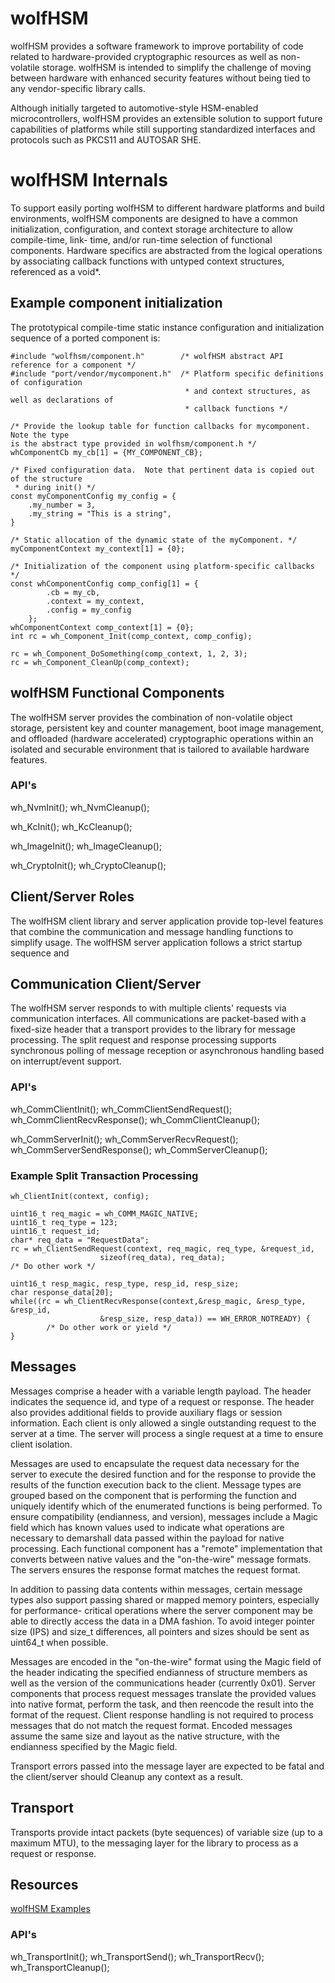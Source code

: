 # wolfHSM
wolfHSM provides a software framework to improve portability of code related to
hardware-provided cryptographic resources as well as non-volatile storage.
wolfHSM is intended to simplify the challenge of moving between hardware with
enhanced security features without being tied to any vendor-specific library
calls.

Although initially targeted to automotive-style HSM-enabled microcontrollers,
wolfHSM provides an extensible solution to support future capabilities of
platforms while still supporting standardized interfaces and protocols such as
PKCS11 and AUTOSAR SHE.

# wolfHSM Internals
To support easily porting wolfHSM to different hardware platforms and build
environments, wolfHSM components are designed to have a common initialization, 
configuration, and context storage architecture to allow compile-time, link-
time, and/or run-time selection of functional components.  Hardware specifics
are abstracted from the logical operations by associating callback functions
with untyped context structures, referenced as a void*.
 
## Example component initialization
The prototypical compile-time static instance configuration and initialization
sequence of a ported component is:

```
#include "wolfhsm/component.h"        /* wolfHSM abstract API reference for a component */
#include "port/vendor/mycomponent.h"  /* Platform specific definitions of configuration
                                       * and context structures, as well as declarations of
                                       * callback functions */ 

/* Provide the lookup table for function callbacks for mycomponent. Note the type
is the abstract type provided in wolfhsm/component.h */
whComponentCb my_cb[1] = {MY_COMPONENT_CB};

/* Fixed configuration data.  Note that pertinent data is copied out of the structure 
 * during init() */
const myComponentConfig my_config = {
    .my_number = 3,
    .my_string = "This is a string",
}

/* Static allocation of the dynamic state of the myComponent. */
myComponentContext my_context[1] = {0};

/* Initialization of the component using platform-specific callbacks */
const whComponentConfig comp_config[1] = {
        .cb = my_cb,
        .context = my_context,
        .config = my_config
    };
whComponentContext comp_context[1] = {0};
int rc = wh_Component_Init(comp_context, comp_config);

rc = wh_Component_DoSomething(comp_context, 1, 2, 3);
rc = wh_Component_CleanUp(comp_context);
```

## wolfHSM Functional Components
The wolfHSM server provides the combination of non-volatile object storage,
persistent key and counter management, boot image management, and offloaded 
(hardware accelerated) cryptographic operations within an isolated and securable
environment that is tailored to available hardware features.  
### API's
wh_NvmInit();
wh_NvmCleanup();

wh_KcInit();
wh_KcCleanup();

wh_ImageInit();
wh_ImageCleanup();

wh_CryptoInit();
wh_CryptoCleanup();


## Client/Server Roles
The wolfHSM client library and server application provide top-level features 
that combine the communication and message handling functions to simplify usage.
The wolfHSM server application follows a strict startup sequence and 
## Communication Client/Server 
The wolfHSM server responds to with multiple clients' requests via communication 
interfaces.  All communications are packet-based with a fixed-size header that
a transport provides to the library for message processing.  The split request 
and response processing supports synchronous polling of message reception or
asynchronous handling based on interrupt/event support.

### API's
wh_CommClientInit();
wh_CommClientSendRequest();
wh_CommClientRecvResponse();
wh_CommClientCleanup();

wh_CommServerInit();
wh_CommServerRecvRequest();
wh_CommServerSendResponse();
wh_CommServerCleanup();

### Example Split Transaction Processing
```
wh_ClientInit(context, config);

uint16_t req_magic = wh_COMM_MAGIC_NATIVE;
uint16_t req_type = 123;
uint16_t request_id;
char* req_data = "RequestData";
rc = wh_ClientSendRequest(context, req_magic, req_type, &request_id, 
                    sizeof(req_data), req_data);
/* Do other work */

uint16_t resp_magic, resp_type, resp_id, resp_size;
char response_data[20];
while((rc = wh_ClientRecvResponse(context,&resp_magic, &resp_type, &resp_id,
                    &resp_size, resp_data)) == WH_ERROR_NOTREADY) {
        /* Do other work or yield */
}
```


## Messages
Messages comprise a header with a variable length payload.  The header indicates
the sequence id, and type of a request or response.  The header also provides 
additional fields to provide auxiliary flags or session information. Each client
is only allowed a single outstanding request to the server at a time.  The
server will process a single request at a time to ensure client isolation.

Messages are used to encapsulate the request data necessary for the server to 
execute the desired function and for the response to provide the results of the
function execution back to the client.  Message types are grouped based on the 
component that is performing the function and uniquely identify which of the
enumerated functions is being performed.  To ensure compatibility (endianness,
and version), messages include a Magic field which has known values used to 
indicate what operations are necessary to demarshall data passed within the 
payload for native processing.  Each functional component has a "remote" 
implementation that converts between native values and the "on-the-wire" message
formats.  The servers ensures the response format matches the request format.

In addition to passing data contents within messages, certain message types also
support passing shared or mapped memory pointers, especially for performance-
critical operations where the server component may be able to directly access
the data in a DMA fashion.  To avoid integer pointer size (IPS) and size_t
differences, all pointers and sizes should be sent as uint64_t when
possible.

Messages are encoded in the "on-the-wire" format using the Magic field of the 
header indicating the specified endianness of structure members as well as the
version of the communications header (currently 0x01).  Server components that 
process request messages translate the provided values into native format, 
perform the task, and then reencode the result into the format of the request.
Client response handling is not required to process messages that do not match
the request format. Encoded messages assume the same size and layout as the
native structure, with the endianness specified by the Magic field.

Transport errors passed into the message layer are expected to be fatal and the
client/server should Cleanup any context as a result.

 
## Transport
Transports provide intact packets (byte sequences) of variable size (up to a
maximum MTU), to the messaging layer for the library to process as a request or 
response.  

## Resources
[wolfHSM Examples](https://www.github.com/wolfSSL/wolfHSM-examples)

### API's
wh_TransportInit();
wh_TransportSend();
wh_TransportRecv();
wh_TransportCleanup();
